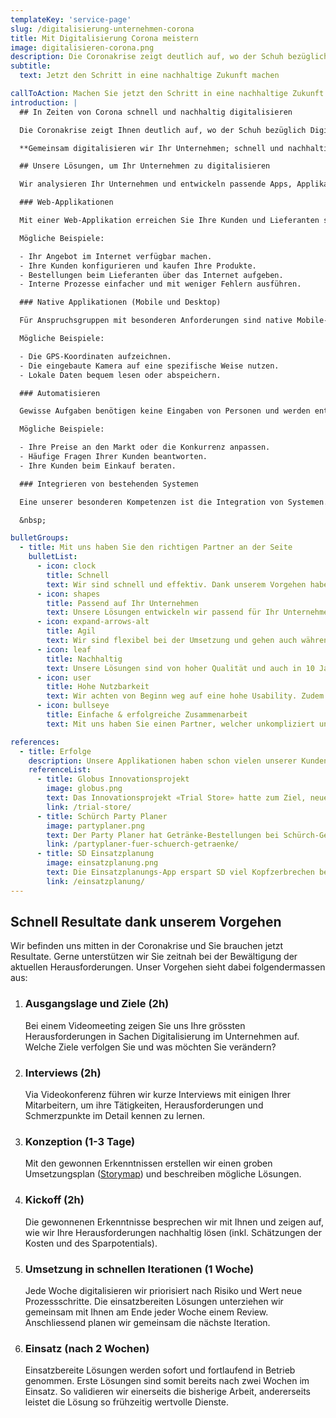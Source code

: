 ```yaml
---
templateKey: 'service-page'
slug: /digitalisierung-unternehmen-corona
title: Mit Digitalisierung Corona meistern
image: digitalisieren-corona.png
description: Die Coronakrise zeigt deutlich auf, wo der Schuh bezüglich Digitalisierung drückt. Wir helfen Ihnen, diese Herausforderungen zielgerichtet und effektiv zu lösen.
subtitle:
  text: Jetzt den Schritt in eine nachhaltige Zukunft machen

callToAction: Machen Sie jetzt den Schritt in eine nachhaltige Zukunft
introduction: |
  ## In Zeiten von Corona schnell und nachhaltig digitalisieren

  Die Coronakrise zeigt Ihnen deutlich auf, wo der Schuh bezüglich Digitalisierung drückt. Ihre Kunden erreichen Sie nicht und Ihre Lieferanten können Sie nicht treffen. Ihre Mitarbeiter arbeiten von Zuhause. Ihre Tools und Prozesse sind unzureichend auf die neue Situation ausgelegt und müssen dringend ein Update erhalten. Digitalisierungprojekte haben Sie bis anhin eher auf die lange Bank geschoben. Aber nun möchten Sie Ihr Unternehmen fit für [Covid-19](/coronavirus/) und somit fit für die Zukunft machen.

  **Gemeinsam digitalisieren wir Ihr Unternehmen; schnell und nachhaltig.**

  ## Unsere Lösungen, um Ihr Unternehmen zu digitalisieren

  Wir analysieren Ihr Unternehmen und entwickeln passende Apps, Applikationen und Bots, um ihr Unternehmen fit für die Zukunft zu machen. Die vielen Herausforderungen der Digitalisierung meistern wir mit den nachfolgenden Lösungen. Diese bieten sich auch in Zeiten des Coronavirus sehr gut an.

  ### Web-Applikationen

  Mit einer Web-Applikation erreichen Sie Ihre Kunden und Lieferanten schnell und zuverlässig auch in der Coronakrise. Ihre Kunden brauchen nichts ausser dem Internet, um ihre Dienste in Anspruch zu nehmen. Dies ist niederschwellig und und komfortabel für Ihre Stakeholder. 

  Mögliche Beispiele:

  - Ihr Angebot im Internet verfügbar machen.
  - Ihre Kunden konfigurieren und kaufen Ihre Produkte.
  - Bestellungen beim Lieferanten über das Internet aufgeben.
  - Interne Prozesse einfacher und mit weniger Fehlern ausführen.

  ### Native Applikationen (Mobile und Desktop)

  Für Anspruchsgruppen mit besonderen Anforderungen sind native Mobile- und Desktop-Applikationen von Vorteil. 

  Mögliche Beispiele:

  - Die GPS-Koordinaten aufzeichnen.
  - Die eingebaute Kamera auf eine spezifische Weise nutzen.
  - Lokale Daten bequem lesen oder abspeichern.

  ### Automatisieren

  Gewisse Aufgaben benötigen keine Eingaben von Personen und werden entsprechend automatisiert. 

  Mögliche Beispiele:

  - Ihre Preise an den Markt oder die Konkurrenz anpassen. 
  - Häufige Fragen Ihrer Kunden beantworten.
  - Ihre Kunden beim Einkauf beraten.

  ### Integrieren von bestehenden Systemen

  Eine unserer besonderen Kompetenzen ist die Integration von Systemen. Dank unserer langjährigen Erfahrung mit ERP-, CRM- und PIM-Systemen sind wir in der Lage, Ihre bestehenden Systeme fachgerecht zu verknüpfen.

  &nbsp;

bulletGroups:
  - title: Mit uns haben Sie den richtigen Partner an der Seite
    bulletList:
      - icon: clock
        title: Schnell
        text: Wir sind schnell und effektiv. Dank unserem Vorgehen haben Sie bereits nach zwei Wochen erste Lösungen im Einsatz.
      - icon: shapes
        title: Passend auf Ihr Unternehmen
        text: Unsere Lösungen entwickeln wir passend für Ihr Unternehmen und können entsprechend auf Ihre Wünsche eingehen.
      - icon: expand-arrows-alt
        title: Agil
        text: Wir sind flexibel bei der Umsetzung und gehen auch während dem Projekt auf geänderte Anforderungen ein.
      - icon: leaf
        title: Nachhaltig
        text: Unsere Lösungen sind von hoher Qualität und auch in 10 Jahren noch unproblematisch erweiter- und anpassbar.
      - icon: user
        title: Hohe Nutzbarkeit
        text: Wir achten von Beginn weg auf eine hohe Usability. Zudem sind unsere Lösungen stabil und performant.
      - icon: bullseye
        title: Einfache & erfolgreiche Zusammenarbeit
        text: Mit uns haben Sie einen Partner, welcher unkompliziert und erfolgreich mit Ihnen zusammenarbeitet.

references:
  - title: Erfolge
    description: Unsere Applikationen haben schon vielen unserer Kunden geholfen, interne Prozesse mittels Digitalisierung angenehmer und effizienter zu gestalten.
    referenceList:
      - title: Globus Innovationsprojekt
        image: globus.png
        text: Das Innovationsprojekt «Trial Store» hatte zum Ziel, neue Geschäftsmodelle zu untersuchen.
        link: /trial-store/
      - title: Schürch Party Planer
        image: partyplaner.png
        text: Der Party Planer hat Getränke-Bestellungen bei Schürch-Getränke stark vereinfacht.
        link: /partyplaner-fuer-schuerch-getraenke/
      - title: SD Einsatzplanung
        image: einsatzplanung.png
        text: Die Einsatzplanungs-App erspart SD viel Kopfzerbrechen bei der Personalverwaltung.
        link: /einsatzplanung/
---
```


## Schnell Resultate dank unserem Vorgehen

Wir befinden uns mitten in der Coronakrise und Sie brauchen jetzt Resultate. Gerne unterstützen wir Sie zeitnah bei der Bewältigung der aktuellen Herausforderungen.
Unser Vorgehen sieht dabei folgendermassen aus:

1. ### Ausgangslage und Ziele (2h)

   Bei einem Videomeeting zeigen Sie uns Ihre grössten Herausforderungen in Sachen Digitalisierung im Unternehmen auf. Welche Ziele verfolgen Sie und was möchten Sie verändern?

2. ### Interviews (2h)

   Via Videokonferenz führen wir kurze Interviews mit einigen Ihrer Mitarbeitern, um ihre Tätigkeiten, Herausforderungen und Schmerzpunkte im Detail kennen zu lernen.

3. ### Konzeption (1-3 Tage)

   Mit den gewonnen Erkenntnissen erstellen wir einen groben Umsetzungsplan ([Storymap](/mehr-ueberblick-mit-storymap/)) und beschreiben mögliche Lösungen.

4. ### Kickoff (2h)

   Die gewonnenen Erkenntnisse besprechen wir mit Ihnen und zeigen auf, wie wir Ihre Herausforderungen nachhaltig lösen (inkl. Schätzungen der Kosten und des Sparpotentials).

5. ### Umsetzung in schnellen Iterationen (1 Woche)

   Jede Woche digitalisieren wir priorisiert nach Risiko und Wert neue Prozessschritte. Die einsatzbereiten Lösungen unterziehen wir gemeinsam mit Ihnen am Ende jeder Woche einem Review. Anschliessend planen wir gemeinsam die nächste Iteration.

6. ### Einsatz (nach 2 Wochen)

   Einsatzbereite Lösungen werden sofort und fortlaufend in Betrieb genommen. Erste Lösungen sind somit bereits nach zwei Wochen im Einsatz. So validieren wir einerseits die bisherige Arbeit, andererseits leistet die Lösung so frühzeitig wertvolle Dienste.

&nbsp;
